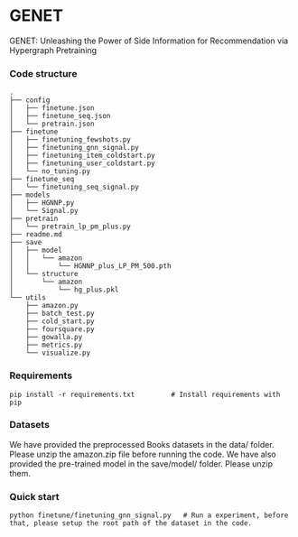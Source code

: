 # GENET

GENET: Unleashing the Power of Side Information for Recommendation via Hypergraph Pretraining

### Code structure

```
.
├── config
│   ├── finetune.json
│   ├── finetune_seq.json
│   └── pretrain.json
├── finetune
│   ├── finetuning_fewshots.py
│   ├── finetuning_gnn_signal.py
│   ├── finetuning_item_coldstart.py
│   ├── finetuning_user_coldstart.py
│   └── no_tuning.py
├── finetune_seq
│   └── finetuning_seq_signal.py
├── models
│   ├── HGNNP.py
│   └── Signal.py
├── pretrain
│   └── pretrain_lp_pm_plus.py
├── readme.md
├── save
│   ├── model
│   │   └── amazon
│   │       └── HGNNP_plus_LP_PM_500.pth
│   └── structure
│       └── amazon
│           └── hg_plus.pkl
└── utils
    ├── amazon.py
    ├── batch_test.py
    ├── cold_start.py
    ├── foursquare.py
    ├── gowalla.py
    ├── metrics.py
    └── visualize.py
```

### Requirements

```
pip install -r requirements.txt         # Install requirements with pip
```
### Datasets
We have provided the preprocessed Books datasets in the data/ folder. Please unzip the amazon.zip file before running the code.
We have also provided the pre-trained model in the save/model/ folder. Please unzip them.


### Quick start
```
python finetune/finetuning_gnn_signal.py   # Run a experiment, before that, please setup the root path of the dataset in the code.
```


